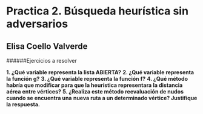 # Practica 2. Búsqueda heurística sin adversarios
## Elisa Coello Valverde


######Ejercicios a resolver

**1. ¿Qué variable representa la lista ABIERTA?**
**2. ¿Qué variable representa la función g?**
**3. ¿Qué variable representa la función f?**
**4. ¿Qué método habría que modificar para que la heurística representara**
**la distancia aérea entre vértices?**
**5. ¿Realiza este método reevaluación de nudos cuando se encuentra una**
**nueva ruta a un determinado vértice? Justifique la respuesta.**
